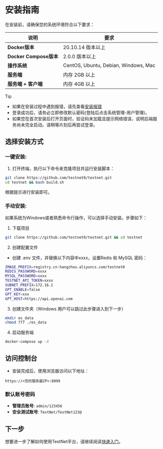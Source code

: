# **安装指南**

在安装前，请确保您的系统环境符合以下要求：

| 说明                   | 要求                                   |
|----------------------|--------------------------------------|
| **Docker版本**         | 20.10.14 版本以上                        |
| **Docker Compose版本** | 2.0.0 版本以上                           |
| **操作系统**            | CentOS, Ubuntu, Debian, Windows, Mac|
| **服务端**             | 内存 2GB 以上                            |
| **服务端 + 客户端**      | 内存 4GB 以上                            |

> [!TIP]
> - 如果在安装过程中遇到报错，请先查看[安装报错](安装报错)
> - 登录成功后，请务必立即修改默认密码(登陆后点击系统管理-用户管理)。
> - 如果您在首次安装后打开页面时，验证码未加载且提示网络错误，说明后端服务尚未完全启动。请稍等片刻后再尝试登录。

## 选择安装方式

### 一键安装: <Badge type="tip" text="新手推荐" />

1. 打开终端，执行以下命令来克隆项目并运行安装脚本：

```bash
git clone https://github.com/testnet0/testnet.git
cd testnet && bash build.sh
```
根据提示进行安装即可。

### 手动安装: <Badge type="tip" text="Window系统" />

如果系统为Windows或者熟悉命令行操作，可以选择手动安装。步骤如下：
1. 下载项目

```bash
git clone https://github.com/testnet0/testnet.git && cd testnet
```

2. 创建配置文件
- 创建 .env 文件，并替换以下内容中xxxx，设置Redis 和 MySQL 密码：

```bash
IMAGE_PREFIX=registry.cn-hangzhou.aliyuncs.com/testnet0
REDIS_PASSWORD=xxxx
MYSQL_PASSWORD=xxxx
TESTNET_API_TOKEN=xxxx
SUBNET_PREFIX=172.16.1
GPT_ENABLE=false
GPT_KEY=xxx
GPT_HOST=https://api.openai.com
```

3. 创建文件夹（Windows 用户可以跳过此步骤进入到下一步）

```bash
mkdir es_data
chmod 777 ./es_data
```

4. 启动服务端

```bash
docker-compose up -d
```

## 访问控制台

- 安装完成后，使用浏览器访问以下地址：

`https://<您的服务器IP>:8099`

### 默认账号密码
- **管理员账号**: `admin/123456`
- **安全测试账号**: `TestNet/TestNet123@`

## 下一步
想要进一步了解如何使用TestNet平台，请继续阅读[快速入门](/guide/快速入门)。